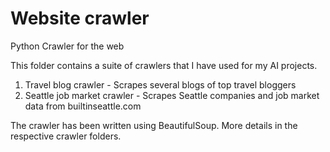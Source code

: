# Website crawler

Python Crawler for the web


This folder contains a suite of crawlers that I have used for my AI projects.


1) Travel blog crawler -  Scrapes several blogs of top travel bloggers
2) Seattle job market crawler - Scrapes Seattle companies and job market data from builtinseattle.com

The crawler has been written using BeautifulSoup. More details in the respective crawler folders.
